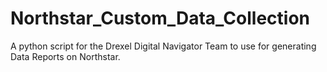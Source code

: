 # Northstar_Custom_Data_Collection
 A python script for the Drexel Digital Navigator Team to use for generating Data Reports on Northstar. 

